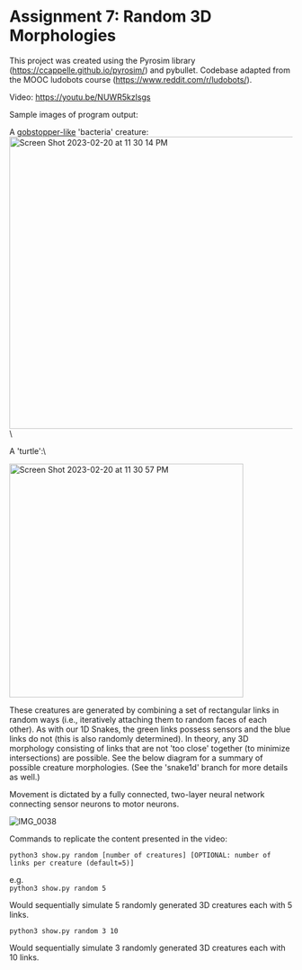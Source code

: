 # Assignment 7: Random 3D Morphologies

This project was created using the Pyrosim library (https://ccappelle.github.io/pyrosim/) and pybullet. Codebase adapted from the MOOC ludobots course (https://www.reddit.com/r/ludobots/).

Video:
https://youtu.be/NUWR5kzIsgs

Sample images of program output:

A [gobstopper-like](https://www.google.com/search?q=everlasting+gobstopper&source=lnms&tbm=isch&sa=X&ved=2ahUKEwid27rP8qX9AhUQF2IAHbfhCR8Q_AUoAXoECAEQAw&biw=1920&bih=900&dpr=2) 'bacteria' creature:
<img width="520" alt="Screen Shot 2023-02-20 at 11 30 14 PM" src="https://user-images.githubusercontent.com/13933221/220256025-8def2c30-266e-43c4-834a-9bdcf5cc8a7a.png"> \

A 'turtle':\

<img width="416" alt="Screen Shot 2023-02-20 at 11 30 57 PM" src="https://user-images.githubusercontent.com/13933221/220256058-a66e51f8-c6d5-45c6-a2ad-4c49515bf77d.png">

These creatures are generated by combining a set of rectangular links in random ways (i.e., iteratively attaching them to random faces of each other). As with our 1D Snakes, the green links possess sensors and the blue links do not (this is also randomly determined). In theory, any 3D morphology consisting of links that are not 'too close' together (to minimize intersections) are possible. See the below diagram for a summary of possible creature morphologies. (See the 'snake1d' branch for more details as well.)

Movement is dictated by a fully connected, two-layer neural network connecting sensor neurons to motor neurons.


![IMG_0038](https://user-images.githubusercontent.com/13933221/220258416-34047d55-97cb-4367-96a8-a2098a106078.jpg)


Commands to replicate the content presented in the video:

```python3 show.py random [number of creatures] [OPTIONAL: number of links per creature (default=5)]```

e.g.\
```python3 show.py random 5```

Would sequentially simulate 5 randomly generated 3D creatures each with 5 links.

```python3 show.py random 3 10```

Would sequentially simulate 3 randomly generated 3D creatures each with 10 links.




